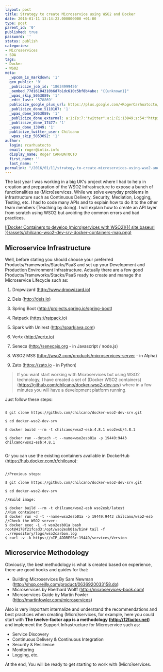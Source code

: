 ```yaml
---
layout: post
title: Strategy to create Microservice using WSO2 and Docker
date: 2016-01-11 13:14:23.000000000 +01:00
type: post
parent_id: '0'
published: true
password: ''
status: publish
categories:
- Microservices
- SOA
tags:
- Docker
- WSO2
meta:
  _wpcom_is_markdown: '1'
  geo_public: '0'
  _publicize_job_id: '18634999456'
  _oembed_77d16104310b6d7b1dc610c5bf8b4abe: "{{unknown}}"
  _wpas_skip_5053089: '1'
  _edit_last: '578869'
  publicize_google_plus_url: https://plus.google.com/+RogerCarhuatocto/posts/gpXegPcFat3
  _publicize_done_5110107: '1'
  _wpas_done_5053089: '1'
  _publicize_done_external: a:1:{s:7:"twitter";a:1:{i:13849;s:54:"https://twitter.com/Chilcano/status/686521561717719041";}}
  _publicize_done_17477: '1'
  _wpas_done_13849: '1'
  publicize_twitter_user: Chilcano
  _wpas_skip_5053092: '1'
author:
  login: rcarhuatocto
  email: roger@intix.info
  display_name: Roger CARHUATOCTO
  first_name: ''
  last_name: ''
permalink: "/2016/01/11/strategy-to-create-microservices-using-wso2-and-docker/"
---
```

The last year I was working in a big UK's project where I had to help in creation and preparation of the WSO2 Infrastructure to expose a bunch of functionalities as (Micro)services. While we solve everyday problems in infrastructure such as Continuous Delivery, Security, Mediation, Logging, Testing, etc. I had to code many APIs and to explain how to do It to the other team members (Teaching by doing). I will explain how to create an API layer from scratch using WSO2 but avoiding the common errors and bad practices.

  
[![Docker Containers to develop \(micro\)services with WSO2]({{ site.baseurl }}/assets/chilcano-wso2-dev-srv-docker-containers-map.png)](https://github.com/chilcano/docker-wso2-dev-srv)

  
<!-- more -->

  
## Microservice Infrastructure

  
Well, before stating you should choose your preferred Products/Frameworks/Stacks/PaaS and set up your Development and Production Environment Infrastructure. Actually there are a few good Products/Frameworks/Stacks/PaaS ready to create and manage the Microservice Lifecycle such as:

  
  

  1. Dropwizard (http://www.dropwizard.io)
  

  2. Deis (http://deis.io)
  

  3. Spring Boot (http://projects.spring.io/spring-boot)
  

  4. Ratpack (https://ratpack.io)
  

  5. Spark with Unirest (http://sparkjava.com)
  

  6. Vertx (http://vertx.io)
  

  7. Seneca (http://senecajs.org - in Javascript / node.js)
  

  8. WSO2 MSS (http://wso2.com/products/microservices-server - in Alpha)
  

  9. Zato (https://zato.io - in Python)
  

  
>   
>  If you want start working with Microservices but using WSO2 technology, I have created a set of (Docker WSO2 containers)(https://github.com/chilcano/docker-wso2-dev-srv) where in a few minutes you will have a development platform running.  
> 

  
Just follow these steps:

  
```text  
  
$ git clone https://github.com/chilcano/docker-wso2-dev-srv.git  
  
$ cd docker-wso2-dev-srv  
  
$ docker build --rm -t chilcano/wso2-esb:4.8.1 wso2esb/4.8.1  
  
$ docker run --detach -t --name=wso2esb01a -p 19449:9443 chilcano/wso2-esb:4.8.1  
  
```

  
Or you can use the existing containers available in DockerHub (https://hub.docker.com/r/chilcano):

  
```text  
  
//Previous steps:  
  
$ git clone https://github.com/chilcano/docker-wso2-dev-srv.git  
  
$ cd docker-wso2-dev-srv  
  
//Build image:  
  
$ docker build --rm -t chilcano/wso2-esb wso2esb/latest  
//Run container:  
$ docker run -d -t --name=wso2esb01a -p 19449:9443 chilcano/wso2-esb  
//Check the WSO2 server:  
$ docker exec -i -t wso2esb01a bash  
root@4178f21fcad3:/opt/wso2esb01a/bin# tail -f ../repository/logs/wso2carbon.log  
$ curl -v -k https://<IP_ADDRESS>:19449/services/Version  
```

## Microservice Methodology

Obviously, the best methodology is what is created based on experience, there are good books and guides for that:

  * Building Microservices By Sam Newman (http://shop.oreilly.com/product/0636920033158.do)
  * Microservices by Eberhard Wolff (http://microservices-book.com)
  * Microservices Guide by Martin Fowler (http://martinfowler.com/microservices)

Also is very important internalize and understand the recommendations and best practices when creating (Micro)services, for example, here you could start with **The twelve-factor app is a methodology (http://12factor.net)** and implement the Support Infrastructure for Microservice such as:

  * Service Discovery
  * Continuous Delivery & Continuous Integration
  * Security & Resilience
  * Monitoring
  * Logging, etc.

At the end, You will be ready to get starting to work with (Micro)services.
